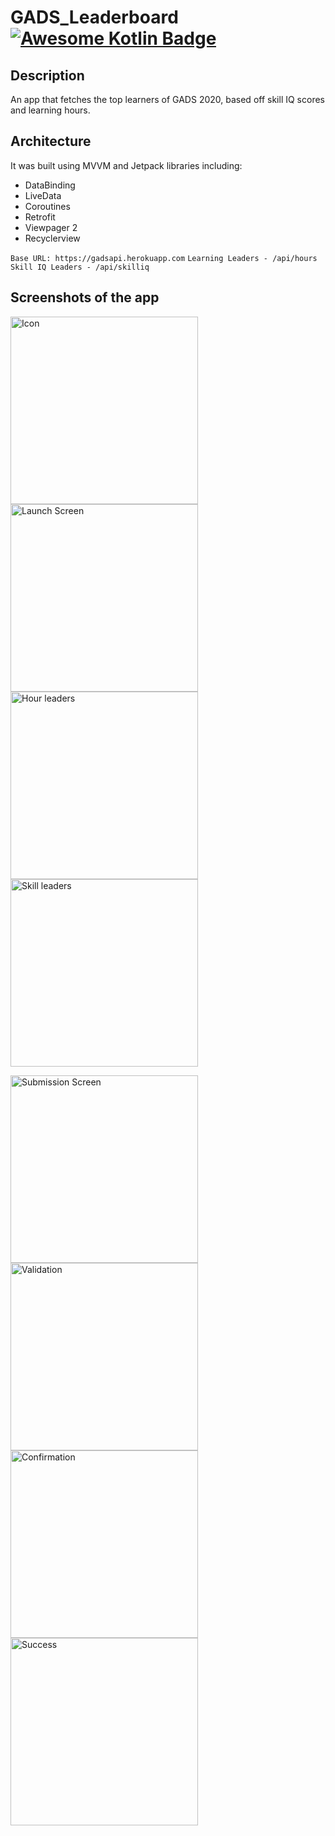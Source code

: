 # GADS_Leaderboard [![Awesome Kotlin Badge](https://kotlin.link/awesome-kotlin.svg)](https://github.com/KotlinBy/awesome-kotlin) 
## Description
An app that fetches the top learners of GADS 2020, based off skill IQ scores and learning hours.

## Architecture
It was built using MVVM and Jetpack libraries including:
- DataBinding
- LiveData
- Coroutines
- Retrofit
- Viewpager 2
- Recyclerview

```Base URL: https://gadsapi.herokuapp.com```
```Learning Leaders - /api/hours```
```Skill IQ Leaders - /api/skilliq```

## Screenshots of the app
<img src="https://github.com/dev-juri/GADS_Leaderboard/blob/master/screenshots/launcher_icon.png" alt="Icon" height="300px"/> <img src="https://github.com/dev-juri/GADS_Leaderboard/blob/master/screenshots/splash_screen.png" alt="Launch Screen" height="300px"/> <img src="https://github.com/dev-juri/GADS_Leaderboard/blob/master/screenshots/leaders_time.png" alt="Hour leaders" height="300px"/> <img src="https://github.com/dev-juri/GADS_Leaderboard/blob/master/screenshots/leaders_skill.png" alt="Skill leaders" height="300px"/><br/>

<img src="https://github.com/dev-juri/GADS_Leaderboard/blob/master/screenshots/submission_activity.png" alt="Submission Screen" height="300px"/> <img src="https://github.com/dev-juri/GADS_Leaderboard/blob/master/screenshots/validation.png" alt="Validation" height="300px"/> <img src="https://github.com/dev-juri/GADS_Leaderboard/blob/master/screenshots/confirmation_dialog.png" alt="Confirmation" height="300px"/> <img src="https://github.com/dev-juri/GADS_Leaderboard/blob/master/screenshots/success_dialog.png" alt="Success" height="300px"/>




